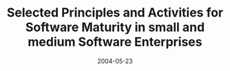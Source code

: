 ---
abstract: ''
authors:
- Wolfgang Zuser
- Thomas Grechenig
- Armin Scherz
date: '2004-05-23'
featured: false
links:
- name: Publik
  url: https://publik.tuwien.ac.at/showentry.php?ID=138879&lang=2
publication: 'Vortrag: International Conference on Software Engineering (ICSE), Edinburgh,
  Scotland; 23.05.2004 - 28.05.2004; in: "Proceedings for the "2nd Workshop on Software
  Quality" held at the 26th ICSE", ICSE confernece series, (2004), ISBN: 0-7695-2163-0;
  S. 41 - 46'
publication_types:
- '1'
publishDate: '2004-05-23'
title: Selected Principles and Activities for Software Maturity in small and medium
  Software Enterprises
url_pdf: ''
---